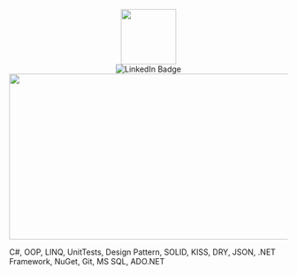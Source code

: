 <div id="header" align="center">
  <img src="https://media.giphy.com/media/u2pmTWUi0MXjyrMaVj/giphy.gif" width="100"/>
</div>

<div id="badges" align="center">
  <!--<a href="your-linkedin-URL">-->
  <img src="https://img.shields.io/badge/LinkedIn-blue?style=for-the-badge&logo=linkedin&logoColor=white" alt="LinkedIn Badge"/>
</div>

<div id="header" align="center">
  <img src="https://media.giphy.com/media/mYhd1NHQkHmZLiqN7M/giphy.gif" width="600" height="300"/>
</div>


C#, OOP, LINQ, UnitTests, Design Pattern, SOLID, KISS, DRY, JSON, .NET Framework, NuGet, Git,  MS SQL, ADO.NET

<!--
**iwnpr/iwnpr** is a ✨ _special_ ✨ repository because its `README.md` (this file) appears on your GitHub profile.

Here are some ideas to get you started:

- 🔭 I’m currently working on ...
- 🌱 I’m currently learning ...
- 👯 I’m looking to collaborate on ...
- 🤔 I’m looking for help with ...
- 💬 Ask me about ...
- 📫 How to reach me: ...
- 😄 Pronouns: ...
- ⚡ Fun fact: ...
-->
